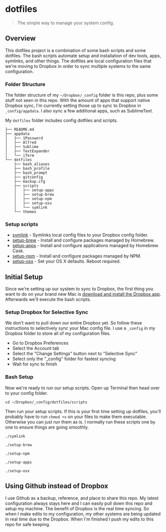 # dotfiles
> The simple way to manage your system config.



## Overview
This dotfiles project is a combination of some bash scripts and some dotfiles. The bash scripts automate setup and installation of dev tools, apps, symlinks, and other things. The dotfiles are local configuration files that we're moving to Dropbox in order to sync multiple systems to the same configuration.

### Folder Structure
The folder structure of my `~/Dropbox/_config` folder is this repo, plus some stuff not seen in this repo. With the amount of apps that support native Dropbox sync, I'm currently setting those up to sync to Dropbox in `_config/appdata`. I also sync a few additional apps, such as SublimeText.

My `dotfiles` folder includes config dotfiles and scripts.

```shell
├── README.md
├── appdata
│   ├── 1Password
│   ├── Alfred
│   ├── Sublime
│   ├── TextExpander
│   └── iTerm
└── dotfiles
    ├── bash_aliases
    ├── bash_profile
    ├── bash_prompt
    ├── gitconfig
    ├── mackup.cfg
    ├── scripts
    │   ├── setup-apps
    │   ├── setup-brew
    │   ├── setup-npm
    │   ├── setup-osx
    │   └── symlink
    └── themes
```

### Setup scripts

* [symlink](/scripts/symlink) - Symlinks local config files to your Dropbox config folder.
* [setup-brew](/scripts/setup-brew) - Install and configure packages managed by Homebrew.
* [setup-apps](/scripts/setup-apps) - Install and configure applications managed by Homebrew Cask.
* [setup-npm](/scripts/setup-npm) - Install and configure packages managed by NPM.
* [setup-osx](/scripts/setup-osx) - Set your OS X defaults. Reboot required.



## Initial Setup

Since we're setting up our system to sync to Dropbox, the first thing you want to do on your brand new Mac is [download and install the Dropbox app](https://www.dropbox.com/downloading). Afterwards we'll execute the bash scripts.

### Setup Dropbox for Selective Sync
We don't want to pull down our entire Dropbox yet. So follow these instructions to selectively sync your Mac config file. I use a `_config` in my Dropbox folder to store all of my configuration files.

* Go to Dropbox Preferences
* Select the Account tab
* Select the "Change Settings" button next to "Selective Sync"
* Select only the "_config" folder for fastest syncing
* Wait for sync to finish

### Bash Setup
Now we're ready to run our setup scripts. Open up Terminal then head over to your config folder.

```shell
cd ~/Dropbox/_config/dotfiles/scripts
```
Then run your setup scripts. If this is your first time setting up dotfiles, you'll probably have to run `chmod +x` on your files to make them executable. Otherwise you can just run them as is. I normally run these scripts one by one to ensure things are going smoothly.

```shell
./symlink

./setup-brew

./setup-npm

./setup-apps

./setup-osx
```

## Using Github instead of Dropbox
I use Github as a backup, reference, and place to share this repo. My latest configuration always stays here and I can easily pull down this repo and setup my machine. The benefit of Dropbox is the real time syncing. So when I make edits to my configuration, my other systems are being updated in real time due to the Dropbox. When I'm finished I push my edits to this repo for safe keeping.